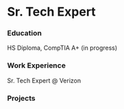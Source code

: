 # Sr. Tech Expert

### Education
HS Diploma, CompTIA A+ (in progress)

### Work Experience
Sr. Tech Expert @ Verizon

### Projects

